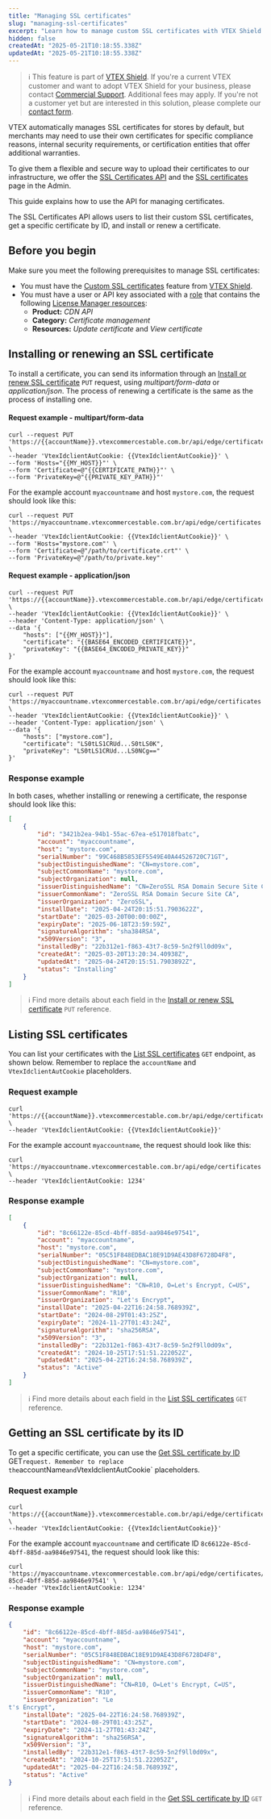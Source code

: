 ```yaml
---
title: "Managing SSL certificates"
slug: "managing-ssl-certificates"
excerpt: "Learn how to manage custom SSL certificates with VTEX Shield."
hidden: false
createdAt: "2025-05-21T10:18:55.338Z"
updatedAt: "2025-05-21T10:18:55.338Z"
---
```


>ℹ️ This feature is part of [VTEX Shield](https://help.vtex.com/en/tutorial/vtex-shield--2CVk6H9eY2CBtHjtDI7BFh). If you're a current VTEX customer and want to adopt VTEX Shield for your business, please contact [Commercial Support](https://help.vtex.com/en/tracks/support-at-vtex--4AXsGdGHqExp9ZkiNq9eMy/3KQWGgkPOwbFTPfBxL7YwZ). Additional fees may apply. If you're not a customer yet but are interested in this solution, please complete our [contact form](https://vtex.com/en-us/contact/).

VTEX automatically manages SSL certificates for stores by default, but merchants may need to use their own certificates for specific compliance reasons, internal security requirements, or certification entities that offer additional warranties.

To give them a flexible and secure way to upload their certificates to our infrastructure, we offer the [SSL Certificates API](https://developers.vtex.com/docs/api-reference/ssl-certificates-api) and the [SSL certificates](https://help.vtex.com/tutorial/custom-ssl-certificates--1hoaDEbU50PDZSe6AYep9q) page in the Admin.

This guide explains how to use the API for managing certificates.

The SSL Certificates API allows users to list their custom SSL certificates, get a specific certificate by ID, and install or renew a certificate.

## Before you begin

Make sure you meet the following prerequisites to manage SSL certificates:

* You must have the [Custom SSL certificates](https://help.vtex.com/tutorial/custom-ssl-certificates--1hoaDEbU50PDZSe6AYep9q) feature from [VTEX Shield](https://help.vtex.com/en/tutorial/vtex-shield--2CVk6H9eY2CBtHjtDI7BFh).
* You must have a user or API key associated with a [role](https://help.vtex.com/en/tutorial/roles--7HKK5Uau2H6wxE1rH5oRbc) that contains the following [License Manager resources](https://help.vtex.com/en/tutorial/license-manager-resources--3q6ztrC8YynQf6rdc6euk3):
  * **Product:** *CDN API*
  * **Category:** *Certificate management*
  * **Resources:** *Update certificate* and *View certificate*

## Installing or renewing an SSL certificate

To install a certificate, you can send its information through an [Install or renew SSL certificate](https://developers.vtex.com/docs/api-reference/ssl-certificates-api#put-/api/edge/certificates) `PUT` request, using *multipart/form-data* or *application/json*. The process of renewing a certificate is the same as the process of installing one.

#### Request example - multipart/form-data

```shell
curl --request PUT 'https://{{accountName}}.vtexcommercestable.com.br/api/edge/certificates' \
--header 'VtexIdclientAutCookie: {{VtexIdclientAutCookie}}' \
--form 'Hosts="{{MY_HOST}}"' \
--form 'Certificate=@"{{CERTIFICATE_PATH}}"' \
--form 'PrivateKey=@"{{PRIVATE_KEY_PATH}}"'
```

For the example account `myaccountname` and host `mystore.com`, the request should look like this:

```shell
curl --request PUT 'https://myaccountname.vtexcommercestable.com.br/api/edge/certificates' \
--header 'VtexIdclientAutCookie: {{VtexIdclientAutCookie}}' \
--form 'Hosts="mystore.com"' \
--form 'Certificate=@"/path/to/certificate.crt"' \
--form 'PrivateKey=@"/path/to/private.key"'

```

#### Request example \- application/json

```shell
curl --request PUT 'https://{{accountName}}.vtexcommercestable.com.br/api/edge/certificates' \
--header 'VtexIdclientAutCookie: {{VtexIdclientAutCookie}}' \
--header 'Content-Type: application/json' \
--data '{
    "hosts": ["{{MY_HOST}}"],
    "certificate": "{{BASE64_ENCODED_CERTIFICATE}}",
    "privateKey": "{{BASE64_ENCODED_PRIVATE_KEY}}"
}'
```

For the example account `myaccountname` and host `mystore.com`, the request should look like this:

```shell
curl --request PUT 'https://myaccountname.vtexcommercestable.com.br/api/edge/certificates' \
--header 'VtexIdclientAutCookie: {{VtexIdclientAutCookie}}' \
--header 'Content-Type: application/json' \
--data '{
    "hosts": ["mystore.com"],
    "certificate": "LS0tLS1CRUd...S0tLS0K",
    "privateKey": "LS0tLS1CRUd...LS0NCg=="
}'
```

### Response example

In both cases, whether installing or renewing a certificate, the response should look like this:

```json
[
    {
        "id": "3421b2ea-94b1-55ac-67ea-e517018fbatc",
        "account": "myaccountname",
        "host": "mystore.com",
        "serialNumber": "99C468B5853EF5549E40A44526720C71GT",
        "subjectDistinguishedName": "CN=mystore.com",
        "subjectCommonName": "mystore.com",
        "subjectOrganization": null,
        "issuerDistinguishedName": "CN=ZeroSSL RSA Domain Secure Site CA, O=ZeroSSL, C=AT",
        "issuerCommonName": "ZeroSSL RSA Domain Secure Site CA",
        "issuerOrganization": "ZeroSSL",
        "installDate": "2025-04-24T20:15:51.7903622Z",
        "startDate": "2025-03-20T00:00:00Z",
        "expiryDate": "2025-06-18T23:59:59Z",
        "signatureAlgorithm": "sha384RSA",
        "x509Version": "3",
        "installedBy": "22b312e1-f863-43t7-8c59-5n2f9ll0d09x",
        "createdAt": "2025-03-20T13:20:34.40938Z",
        "updatedAt": "2025-04-24T20:15:51.7903892Z",
        "status": "Installing"
    }
]
```

>ℹ️ Find more details about each field in the [Install or renew SSL certificate](https://developers.vtex.com/docs/api-reference/ssl-certificates-api#put-/api/edge/certificates) `PUT` reference.

## Listing SSL certificates

You can list your certificates with the [List SSL certificates](https://developers.vtex.com/docs/api-reference/ssl-certificates-api#get-/api/edge/certificates) `GET` endpoint, as shown below. Remember to replace the `accountName` and `VtexIdclientAutCookie` placeholders.

### Request example

```shell
curl 'https://{{accountName}}.vtexcommercestable.com.br/api/edge/certificates' \
--header 'VtexIdclientAutCookie: {{VtexIdclientAutCookie}}'
```

For the example account `myaccountname`, the request should look like this:

```shell
curl 'https://myaccountname.vtexcommercestable.com.br/api/edge/certificates' \
--header 'VtexIdclientAutCookie: 1234'
```

### Response example

```json
[
    {
        "id": "8c66122e-85cd-4bff-885d-aa9846e97541",
        "account": "myaccountname",
        "host": "mystore.com",
        "serialNumber": "05C51F848EDBAC18E91D9AE43D8F6728D4F8",
        "subjectDistinguishedName": "CN=mystore.com",
        "subjectCommonName": "mystore.com",
        "subjectOrganization": null,
        "issuerDistinguishedName": "CN=R10, O=Let's Encrypt, C=US",
        "issuerCommonName": "R10",
        "issuerOrganization": "Let's Encrypt",
        "installDate": "2025-04-22T16:24:58.768939Z",
        "startDate": "2024-08-29T01:43:25Z",
        "expiryDate": "2024-11-27T01:43:24Z",
        "signatureAlgorithm": "sha256RSA",
        "x509Version": "3",
        "installedBy": "22b312e1-f863-43t7-8c59-5n2f9ll0d09x",
        "createdAt": "2024-10-25T17:51:51.222052Z",
        "updatedAt": "2025-04-22T16:24:58.768939Z",
        "status": "Active"
    }
]
```

>ℹ️ Find more details about each field in the [List SSL certificates](https://developers.vtex.com/docs/api-reference/ssl-certificates-api#get-/api/edge/certificates) `GET` reference.

## Getting an SSL certificate by its ID

To get a specific certificate, you can use the [Get SSL certificate by ID](https://developers.vtex.com/docs/api-reference/ssl-certificates-api#get-/api/edge/certificates/-certificateId-) GET` request. Remember to replace the `accountName` and `VtexIdclientAutCookie` placeholders.

### Request example

```shell
curl 'https://{{accountName}}.vtexcommercestable.com.br/api/edge/certificates/{{certificateId}}' \
--header 'VtexIdclientAutCookie: {{VtexIdclientAutCookie}}'
```

For the example account `myaccountname` and certificate ID `8c66122e-85cd-4bff-885d-aa9846e97541`, the request should look like this:

```shell
curl 'https://myaccountname.vtexcommercestable.com.br/api/edge/certificates/8c66122e-85cd-4bff-885d-aa9846e97541' \
--header 'VtexIdclientAutCookie: 1234'
```

### Response example

```json
{
    "id": "8c66122e-85cd-4bff-885d-aa9846e97541",
    "account": "myaccountname",
    "host": "mystore.com",
    "serialNumber": "05C51F848EDBAC18E91D9AE43D8F6728D4F8",
    "subjectDistinguishedName": "CN=mystore.com",
    "subjectCommonName": "mystore.com",
    "subjectOrganization": null,
    "issuerDistinguishedName": "CN=R10, O=Let's Encrypt, C=US",
    "issuerCommonName": "R10",
    "issuerOrganization": "Le
t's Encrypt",
    "installDate": "2025-04-22T16:24:58.768939Z",
    "startDate": "2024-08-29T01:43:25Z",
    "expiryDate": "2024-11-27T01:43:24Z",
    "signatureAlgorithm": "sha256RSA",
    "x509Version": "3",
    "installedBy": "22b312e1-f863-43t7-8c59-5n2f9ll0d09x",
    "createdAt": "2024-10-25T17:51:51.222052Z",
    "updatedAt": "2025-04-22T16:24:58.768939Z",
    "status": "Active"
}
```

>ℹ️ Find more details about each field in the [Get SSL certificate by ID](https://developers.vtex.com/docs/api-reference/ssl-certificates-api#get-/api/edge/certificates/-certificateId-) `GET` reference.
